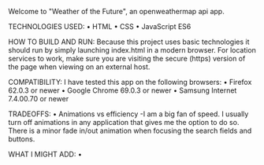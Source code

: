 Welcome to "Weather of the Future", an openweathermap api app.

TECHNOLOGIES USED:
• HTML
• CSS
• JavaScript ES6

HOW TO BUILD AND RUN:
Because this project uses basic technologies it
should run by simply launching index.html in a modern browser.
For location services to work, make sure you are visiting the
secure (https) version of the page when viewing on an external host.

COMPATIBILITY:
I have tested this app on the following browsers:
• Firefox 62.0.3 or newer
• Google Chrome 69.0.3 or newer
• Samsung Internet 7.4.00.70 or newer

TRADEOFFS:
• Animations vs efficiency
  -I am a big fan of speed. I usually turn off animations in
   any application that gives me the option to do so. There is a minor
   fade in/out animation when focusing the search fields and buttons.

WHAT I MIGHT ADD:
• 
